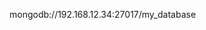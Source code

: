 <!-- post: mongodb-replica-sets_environment-variables -->

mongodb://192.168.12.34:27017/my_database